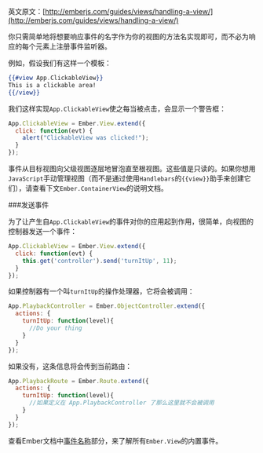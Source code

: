 英文原文：[http://emberjs.com/guides/views/handling-a-view/](http://emberjs.com/guides/views/handling-a-view/)

你只需简单地将想要响应事件的名字作为你的视图的方法名实现即可，而不必为响应的每个元素上注册事件监听器。

例如，假设我们有这样一个模板：

```handlebars
{{#view App.ClickableView}}
This is a clickable area!
{{/view}}
```

我们这样实现`App.ClickableView`使之每当被点击，会显示一个警告框：

```javascript
App.ClickableView = Ember.View.extend({
  click: function(evt) {
    alert("ClickableView was clicked!");
  }
});
```

事件从目标视图向父级视图逐层地冒泡直至根视图。这些值是只读的。如果你想用`JavaScript`手动管理视图（而不是通过使用`Handlebars`的`{{view}}`助手来创建它们），请查看下文`Ember.ContainerView`的说明文档。

###发送事件

为了让产生自`App.ClickableView`的事件对你的应用起到作用，很简单，向视图的控制器发送一个事件：

```javascript
App.ClickableView = Ember.View.extend({
  click: function(evt) {
    this.get('controller').send('turnItUp', 11); 
  }
});
```

如果控制器有一个叫`turnItUp`的操作处理器，它将会被调用：


```javascript
App.PlaybackController = Ember.ObjectController.extend({
  actions: {
    turnItUp: function(level){
      //Do your thing
    }
  }
});
```

如果没有，这条信息将会传到当前路由：

```javascript
App.PlaybackRoute = Ember.Route.extend({
  actions: {
    turnItUp: function(level){
      //如果定义在 App.PlaybackController 了那么这里就不会被调用
    }
  }
});
```

查看Ember文档中[事件名称](/api/classes/Ember.View.html#toc_event-names)部分，来了解所有`Ember.View`的内置事件。
